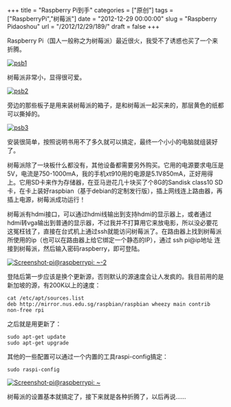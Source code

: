 +++
title = "Raspberry Pi到手"
categories = ["原创"]
tags = ["RaspberryPi","树莓派"]
date = "2012-12-29 00:00:00"
slug = "Raspberry Pidaoshou"
url = "/2012/12/29/189/"
draft = false
+++

Raspberry Pi（国人一般称之为树莓派）最近很火，我受不了诱惑也买了一个来折腾。

[![psb1](http://www.jiazhoulvke.com/wp-content/uploads/2012/12/psb1.jpeg)](http://www.jiazhoulvke.com/?attachment_id=190)

树莓派非常小，显得很可爱。

[![psb2](http://www.jiazhoulvke.com/wp-content/uploads/2012/12/psb2.jpeg)](http://www.jiazhoulvke.com/?attachment_id=191)

旁边的那些板子是用来装树莓派的箱子，是和树莓派一起买来的，那层黄色的纸都可以撕掉的。

[![psb3](http://www.jiazhoulvke.com/wp-content/uploads/2012/12/psb3.jpeg)](http://www.jiazhoulvke.com/?attachment_id=192)

安装很简单，按照说明书用不了多久就可以搞定，最终一个小小的电脑就组装好了。

树莓派除了一块板什么都没有，其他设备都需要另外购买。它用的电源要求电压是5V，电流是750-1000mA，我的手机xt910用的电源是5.1V850mA，正好用得上。它用SD卡来作为存储器，在亚马逊花几十块买了个8G的Sandisk class10 SD卡，在卡上装好raspbian（基于debian的定制发行版），插上网线连上路由器，再插上电源，树莓派成功运行！

树莓派有hdmi接口，可以通过hdmi线输出到支持hdmi的显示器上，或者通过hdmi转vga输出到普通的显示器，不过我并不打算用它来放电影，所以没必要花这冤枉钱了，直接在台式机上通过ssh就能访问树莓派了。在路由器上找到树莓派所使用的ip（也可以在路由器上给它绑定一个静态的IP），通过 ssh pi@ip地址 连接到树莓派，然后输入密码raspberry，即可登陆。

[![Screenshot-pi@raspberrypi: ~-2](http://www.jiazhoulvke.com/wp-content/uploads/2012/12/Screenshot-pi@raspberrypi-2.png)](http://www.jiazhoulvke.com/?attachment_id=193)

登陆后第一步应该是换个更新源，否则默认的源速度会让人发疯的。我目前用的是新加坡的源，有200K以上的速度：

    cat /etc/apt/sources.list
    deb http://mirror.nus.edu.sg/raspbian/raspbian wheezy main contrib non-free rpi

之后就是用更新了：

    sudo apt-get update
    sudo apt-get upgrade

其他的一些配置可以通过一个内置的工具raspi-config搞定：

    sudo raspi-config

[![Screenshot-pi@raspberrypi: ~](http://www.jiazhoulvke.com/wp-content/uploads/2012/12/Screenshot-pi@raspberrypi-.png)](http://www.jiazhoulvke.com/?attachment_id=194)

树莓派的设置基本就搞定了，接下来就是各种折腾了，以后再说……